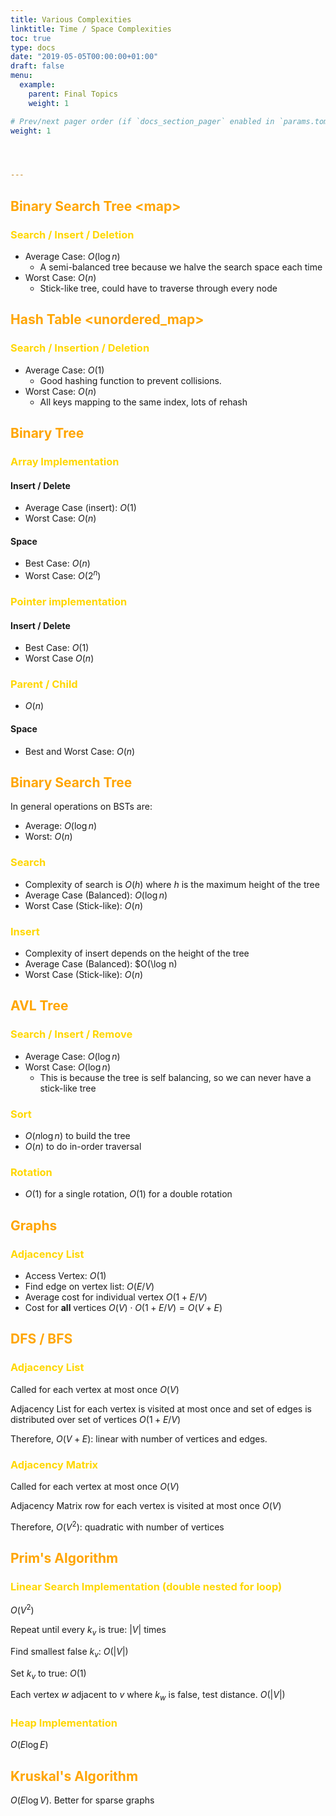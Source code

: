 ```yaml
---
title: Various Complexities
linktitle: Time / Space Complexities
toc: true
type: docs
date: "2019-05-05T00:00:00+01:00"
draft: false
menu:
  example:
    parent: Final Topics
    weight: 1

# Prev/next pager order (if `docs_section_pager` enabled in `params.toml`)
weight: 1




---
```


## <span style="color:orange">Binary Search Tree \<map></span>

### <span style="color:gold">Search / Insert / Deletion</span>

- Average Case: $O(\log n)$
  - A semi-balanced tree because we halve the search space each time
- Worst Case: $O(n)$
  - Stick-like tree, could have to traverse through every node

## <span style="color:orange">Hash Table <unordered_map></span>

### <span style="color:gold">Search / Insertion / Deletion</span>

- Average Case: $O(1)$
  - Good hashing function to prevent collisions.
- Worst Case: $O(n)$
  - All keys mapping to the same index, lots of rehash

## <span style="color:orange">Binary Tree</span>

### <span style="color:gold">Array Implementation</span>

#### Insert / Delete

- Average Case (insert): $O(1)$
- Worst Case: $O(n)$

#### Space

- Best Case: $O(n)$
- Worst Case: $O(2^n)$

### <span style="color:gold">Pointer implementation</span>

#### Insert / Delete

- Best Case: $O(1)$
- Worst Case $O(n)$

### <span style="color:gold">Parent / Child</span>

- $O(n)$

#### Space

- Best and Worst Case: $O(n)$

## <span style="color:orange">Binary Search Tree</span>

In general operations on BSTs are:

- Average: $O(\log n)$
- Worst: $O(n)$

### <span style="color:gold">Search</span>

- Complexity of search is $O(h)$ where $h$ is the maximum height of the tree
- Average Case (Balanced): $O(\log n)$ 
- Worst Case (Stick-like): $O(n)$

### <span style="color:gold">Insert</span>

- Complexity of insert depends on the height of the tree
- Average Case (Balanced): $O(\log n)
- Worst Case (Stick-like): $O(n)$

## <span style="color:orange">AVL Tree</span>

### <span style="color:gold">Search / Insert / Remove</span>

- Average Case: $O(\log n)$
- Worst Case: $O(\log n)$
  - This is because the tree is self balancing, so we can never have a stick-like tree

### <span style="color:gold">Sort</span>

- $O(n \log n)$ to build the tree
- $O(n)$ to do in-order traversal

### <span style="color:gold">Rotation</span>

- $O(1)$ for a single rotation, $O(1)$ for a double rotation

## <span style="color:orange">Graphs</span>

### <span style="color:gold">Adjacency List</span>

- Access Vertex: $O(1)$
- Find edge on vertex list: $O(E/V)$
- Average cost for individual vertex $O(1 + E/V)$
- Cost for **all** vertices $O(V) \cdot O(1 + E/V) = O(V+E)$





## <span style="color:orange">DFS / BFS</span>

### <span style="color:gold">Adjacency List</span>

Called for each vertex at most once $O(V)$

Adjacency List for each vertex is visited at most once and set of edges is distributed over set of vertices $O(1+E/V)$ 

Therefore, $O(V+E)$: linear with number of vertices and edges.

### <span style="color:gold">Adjacency Matrix</span>

Called for each vertex at most once $O(V)$

Adjacency Matrix row for each vertex is visited at most once $O(V)$

Therefore, $O(V^2)$: quadratic with number of vertices

## <span style="color:orange">Prim's Algorithm</span>

### <span style="color:gold">Linear Search Implementation (double nested for loop)</span>

$O(V^2)$ 

Repeat until every $k_v$ is true: $|V|$ times

Find smallest false $k_v$: $O(|V|)$

Set $k_v$ to true: $O(1)$

Each vertex $w$ adjacent to $v$ where $k_w$ is false, test distance. $O(|V|)$

### <span style="color:gold">Heap Implementation</span>

$O(E \log E)$

## <span style="color:orange">Kruskal's Algorithm</span>

$O(E \log V)$. Better for sparse graphs
